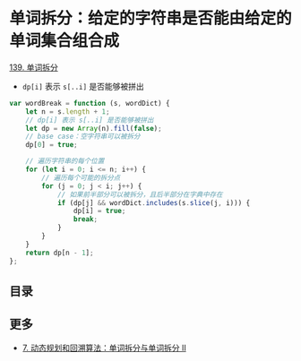 
# 单词拆分：给定的字符串是否能由给定的单词集合组合成



[139. 单词拆分](https://leetcode.cn/problems/word-break/)

- `dp[i]` 表示 `s[..i]` 是否能够被拼出

```javascript
var wordBreak = function (s, wordDict) {
    let n = s.length + 1;
    // dp[i] 表示 s[..i] 是否能够被拼出
    let dp = new Array(n).fill(false);
    // base case：空字符串可以被拆分
    dp[0] = true;

    // 遍历字符串的每个位置
    for (let i = 0; i <= n; i++) {
        // 遍历每个可能的拆分点
        for (j = 0; j < i; j++) {
            // 如果前半部分可以被拆分，且后半部分在字典中存在
            if (dp[j] && wordDict.includes(s.slice(j, i))) {
                dp[i] = true;
                break;
            }
        }
    }
    return dp[n - 1];
};
```



## 目录
<!-- toc -->
 ## 更多 

- [7. 动态规划和回溯算法：单词拆分与单词拆分 II](/post/3GnI9SOn.html)

